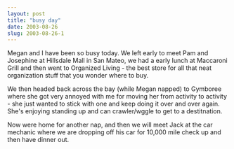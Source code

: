```yaml
---
layout: post
title: "busy day"
date: 2003-08-26
slug: 2003-08-26-1
---
```


Megan and I have been so busy today.  We left early to meet Pam and Josephine at Hillsdale Mall in San Mateo, we had a early lunch at Maccaroni Grill and then went to Organized Living - the best store for all that neat organization stuff that you wonder where to buy.

We then headed back across the bay  (while Megan napped) to Gymboree where she got very annoyed with me for moving her from activity to activity - she just wanted to stick with one and keep doing it over and over again.  She&apos;s enjoying standing up and can crawler/wggle to get to a destitnation.

Now were home for another nap, and then we will meet Jack at the car mechanic where we are dropping off his car for 10,000 mile check up  and then have dinner out.

